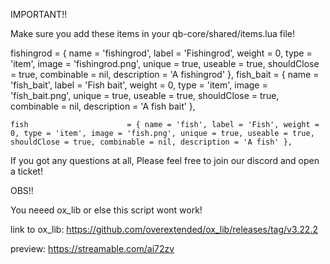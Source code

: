 IMPORTANT!!

Make sure you add these items in your qb-core/shared/items.lua file!

fishingrod                   = { name = 'fishingrod', label = 'Fishingrod', weight = 0, type = 'item', image = 'fishingrod.png', unique = true, useable = true, shouldClose = true, combinable = nil, description = 'A fishingrod' },
    fish_bait                  = { name = 'fish_bait', label = 'Fish bait', weight = 0, type = 'item', image = 'fish_bait.png', unique = true, useable = true, shouldClose = true, combinable = nil, description = 'A fish bait' },

    fish                      = { name = 'fish', label = 'Fish', weight = 0, type = 'item', image = 'fish.png', unique = true, useable = true, shouldClose = true, combinable = nil, description = 'A fish' },


If you got any questions at all, Please feel free to join our discord and open a ticket!

OBS!!

You neeed ox_lib or else this script wont work!

link to ox_lib: https://github.com/overextended/ox_lib/releases/tag/v3.22.2

preview: https://streamable.com/ai72zv
